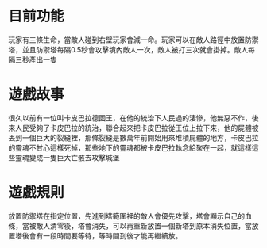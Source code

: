 # 目前功能
玩家有三條生命，當敵人碰到右壁玩家會減一命。玩家可以在敵人路徑中放置防禦塔，並且防禦塔每隔0.5秒會攻擊境內敵人一次，敵人被打三次就會掛掉。敵人每隔三秒產出一隻

# 遊戲故事
很久以前有一位叫卡皮巴拉德國王，在他的統治下人民過的淒慘，他無惡不作，後來人民受夠了卡皮巴拉的統治，聯合起來把卡皮巴拉從王位上拉下來，他的屍體被丟到一個巨大的裂縫裡，那條裂縫是數萬年前開始用來堆積屍體的地方，卡皮巴拉的靈魂不甘心這樣死掉，那些地下的靈魂都被卡皮巴拉執念給聚在一起，就這樣這些靈魂變成一隻巨大亡骸去攻擊城堡

# 遊戲規則
放置防禦塔在指定位置，先進到塔範圍裡的敵人會優先攻擊，塔會顯示自己的血條，當被敵人清零後，塔會消失，可以再重新放置一個新塔到原本消失位置，當放置塔後會有一段時間要等待，等時間到後才能再繼續放。
